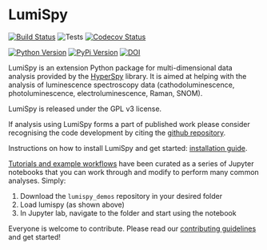 # LumiSpy

[![Build Status](https://dev.azure.com/Lumispy/lumispy/_apis/build/status/LumiSpy.lumispy?branchName=master)](https://dev.azure.com/Lumispy/lumispy/_build/latest?definitionId=3&branchName=master)
![Tests](https://github.com/lumispy/lumispy/workflows/Tests/badge.svg)
[![Codecov Status](https://codecov.io/gh/lumispy/lumispy/branch/master/graph/badge.svg?token=8ZFX8X4Z1I)](https://codecov.io/gh/lumispy/lumispy)

[![Python Version](https://img.shields.io/pypi/pyversions/lumispy.svg?style=flat)](https://pypi.python.org/pypi/lumispy)
[![PyPi Version](http://img.shields.io/pypi/v/lumispy.svg?style=flat)](https://pypi.python.org/pypi/lumispy)
[![DOI](https://zenodo.org/badge/222482347.svg)](https://zenodo.org/badge/latestdoi/222482347)

LumiSpy is an extension Python package for multi-dimensional data analysis 
provided by the [HyperSpy](http://hyperspy.org) library. It is aimed at helping 
with the analysis of luminescence spectroscopy data (cathodoluminescence, 
photoluminescence, electroluminescence, Raman, SNOM).

LumiSpy is released under the GPL v3 license. 

If analysis using LumiSpy forms a part of published work please consider 
recognising the code development by citing the
[github repository](www.github.com/lumispy/lumispy).

Instructions on how to install LumiSpy and get started: [installation guide](www.github.com/lumispy/lumispy/blob/master/INSTALLATION.md).

[Tutorials and example workflows](https://github.com/lumispy/lumispy-demos)
have been curated as a series of Jupyter notebooks that you can work through 
and modify to perform many common analyses. Simply:

1. Download the `lumispy_demos` repository in your desired folder
2. Load lumispy (as shown above)
3. In Jupyter lab, navigate to the folder and start using the notebook

Everyone is welcome to contribute. Please read our
[contributing guidelines](https://github.com/lumispy/lumispy/blob/master/.github/CONTRIBUTING.md) and get started!

